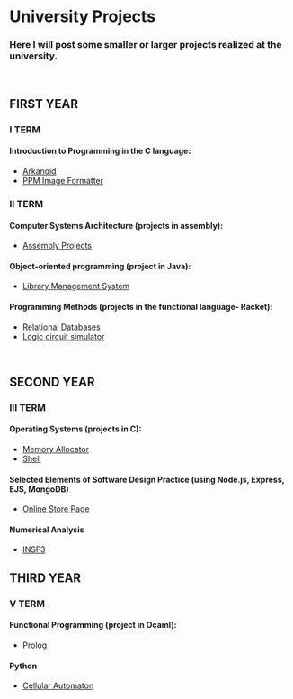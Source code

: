 
# University Projects
### Here I will post some smaller or larger projects realized at the university.
<br>

## FIRST YEAR

### I TERM
#### Introduction to Programming in the C language:
- [Arkanoid](https://github.com/julgitt/University_Projects/tree/master/Arkanoid)
- [PPM Image Formatter](https://github.com/julgitt/University_Projects/tree/master/ppm_image_formatting)

### II TERM
#### Computer Systems Architecture (projects in assembly):
- [Assembly Projects](https://github.com/julgitt/University_Projects/tree/master/ask_assembly)

#### Object-oriented programming (project in Java):
- [Library Management System](https://github.com/julgitt/University_Projects/tree/master/LibraryManagementSystem)

####  Programming Methods (projects in the functional language- Racket):
- [Relational Databases](https://github.com/julgitt/University_Projects/tree/master/Relational_Databases)
- [Logic circuit simulator](https://github.com/julgitt/University_Projects/tree/master/Logic_circuit_simulator)

<br>

## SECOND YEAR

### III TERM
#### Operating Systems (projects in C):
- [Memory Allocator](https://github.com/julgitt/Memory-Allocator)
- [Shell](https://github.com/julgitt/Shell)

#### Selected Elements of Software Design Practice (using Node.js, Express, EJS, MongoDB)
- [Online Store Page](https://github.com/julgitt/Online-Store)

#### Numerical Analysis
- [INSF3](https://github.com/julgitt/INSF3-creator)

## THIRD YEAR
### V TERM
#### Functional Programming (project in Ocaml):
- [Prolog](https://github.com/julgitt/Prolog-Implementation-In-Ocaml)

#### Python
- [Cellular Automaton](https://github.com/julgitt/Cellular-Automaton)

